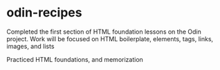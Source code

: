 # odin-recipes
Completed the first section of HTML foundation lessons on the Odin project. Work will be focused on HTML boilerplate, elements, tags, links, images, and lists

Practiced HTML foundations, and memorization 